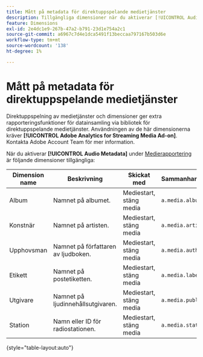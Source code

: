 ```yaml
---
title: Mått på metadata för direktuppspelande medietjänster
description: Tillgängliga dimensioner när du aktiverar [!UICONTROL Audio Metadata] för en rapportserie.
feature: Dimensions
exl-id: 2e4dc1e9-267b-47a2-b791-23d1e754a2c1
source-git-commit: a6967c7d4e1dca5491f13beccaa797167b503d6e
workflow-type: tm+mt
source-wordcount: '138'
ht-degree: 1%

---
```


# Mått på metadata för direktuppspelande medietjänster

Direktuppspelning av medietjänster och dimensioner ger extra rapporteringsfunktioner för datainsamling via bibliotek för direktuppspelande medietjänster. Användningen av de här dimensionerna kräver **[!UICONTROL Adobe Analytics for Streaming Media Ad-on]**. Kontakta Adobe Account Team för mer information.

När du aktiverar **[!UICONTROL Audio Metadata]** under [Medierapportering](/help/admin/tools/manage-rs/edit-settings/media-management.md) är följande dimensioner tillgängliga:

| Dimension name | Beskrivning | Skickat med | Sammanhangsdatavariabel |
| --- | --- | --- | --- |
| Album | Namnet på albumet. | Mediestart, stäng media | `a.media.album` |
| Konstnär | Namnet på artisten. | Mediestart, stäng media | `a.media.artist` |
| Upphovsman | Namnet på författaren av ljudboken. | Mediestart, stäng media | `a.media.author` |
| Etikett | Namnet på postetiketten. | Mediestart, stäng media | `a.media.label` |
| Utgivare | Namnet på ljudinnehållsutgivaren. | Mediestart, stäng media | `a.media.publisher` |
| Station | Namn eller ID för radiostationen. | Mediestart, stäng media | `a.media.station` |

{style="table-layout:auto"}
